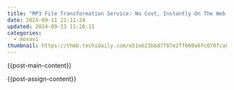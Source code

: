 ```yaml
---
title: "MP3 File Transformation Service: No Cost, Instantly On The Web with Movavi"
date: 2024-09-11 21:11:24
updated: 2024-09-13 11:28:11
categories:
  - movavi
thumbnail: https://thmb.techidaily.com/e51e623bbd7f87e2ff660a6fc070fca8d466d4d3f6c324fafe071963e5716ae7.jpg
---
```


{{post-main-content}}

<ins class="adsbygoogle"
     style="display:block"
     data-ad-format="autorelaxed"
     data-ad-client="ca-pub-7571918770474297"
     data-ad-slot="1223367746"></ins>

{{post-assign-content}}

<ins class="adsbygoogle"
     style="display:block"
     data-ad-client="ca-pub-7571918770474297"
     data-ad-slot="8358498916"
     data-ad-format="auto"
     data-full-width-responsive="true"></ins>

